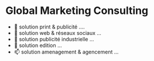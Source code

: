 # Global Marketing Consulting

- 👋 solution print & publicité ....
- 👀 solution web & réseaux sociaux ...
- 🌱 solution publicité industrielle ...
- 💞️ solution edition ...
- 📫 solution amenagement & agencement ...

<!---
gmcmaroc/gmcmaroc is a ✨ special ✨ repository because its `README.md` (this file) appears on your GitHub profile.
You can click the Preview link to take a look at your changes.
--->
